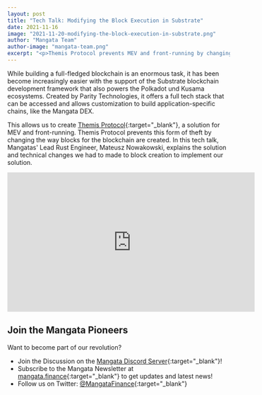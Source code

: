 ```yaml
---
layout: post
title: "Tech Talk: Modifying the Block Execution in Substrate"
date: 2021-11-16
image: "2021-11-20-modifying-the-block-execution-in-substrate.png"
author: "Mangata Team"
author-image: "mangata-team.png"
excerpt: "<p>Themis Protocol prevents MEV and front-running by changing the way blocks for the blockchain are created. In this tech talk, Mangatas' Lead Rust Engineer, Mateusz Nowakowski, explains the solution and technical changes we had to made to block creation to implement our solution.</p>"
---
```


While building a full-fledged blockchain is an enormous task, it has been become increasingly easier with the support of the Substrate blockchain development framework that also powers the Polkadot und Kusama ecosystems. Created by Parity Technologies, it offers a full tech stack that can be accessed and allows customization to build application-specific chains, like the Mangata DEX.

This allows us to create [Themis Protocol](https://blog.mangata.finance/blog/2021-10-10-themis-protocol/){:target="\_blank"}, a solution for MEV and front-running. Themis Protocol prevents this form of theft by changing the way blocks for the blockchain are created. In this tech talk, Mangatas' Lead Rust Engineer, Mateusz Nowakowski, explains the solution and technical changes we had to made to block creation to implement our solution.

<iframe width="560" height="315" src="https://www.youtube.com/embed/U8nMwhkzBwo" title="YouTube video player" frameborder="0" allow="accelerometer; autoplay; clipboard-write; encrypted-media; gyroscope; picture-in-picture" allowfullscreen></iframe>

## Join the Mangata Pioneers
Want to become part of our revolution?
* Join the Discussion on the [Mangata Discord Server](https://discord.gg/BAE7GFkax4){:target="\_blank"}!
* Subscribe to the Mangata Newsletter at [mangata.finance](https://mangata.finance){:target="\_blank"} to get updates and latest news!
* Follow us on Twitter: [@MangataFinance](https://twitter.com/MangataFinance){:target="\_blank"}

